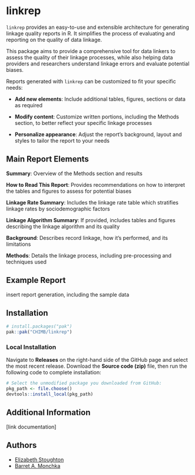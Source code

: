 
<!-- README.md is generated from README.Rmd. Please edit that file -->

# linkrep

`linkrep` provides an easy-to-use and extensible architecture for
generating linkage quality reports in R. It simplifies the process of
evaluating and reporting on the quality of data linkage.

This package aims to provide a comprehensive tool for data linkers to
assess the quality of their linkage processes, while also helping data
providers and researchers understand linkage errors and evaluate
potential biases.

Reports generated with `linkrep` can be customized to fit your specific
needs:

- **Add new elements**: Include additional tables, figures, sections or
  data as required

- **Modify content**: Customize written portions, including the Methods
  section, to better reflect your specific linkage processes

- **Personalize appearance**: Adjust the report’s background, layout and
  styles to tailor the report to your needs

## Main Report Elements

**Summary**: Overview of the Methods section and results

**How to Read This Report**: Provides recommendations on how to
interpret the tables and figures to assess for potential biases

**Linkage Rate Summary**: Includes the linkage rate table which
stratifies linkage rates by sociodemographic factors

**Linkage Algorithm Summary**: If provided, includes tables and figures
describing the linkage algorithm and its quality

**Background**: Describes record linkage, how it’s performed, and its
limitations

**Methods**: Details the linkage process, including pre-processing and
techniques used

## Example Report

insert report generation, including the sample data

## Installation

``` r
# install.packages("pak")
pak::pak("CHIMB/linkrep")
```

### Local Installation

Navigate to **Releases** on the right-hand side of the GitHub page and
select the most recent release. Download the **Source code (zip)** file,
then run the following code to complete installation:

``` r
# Select the unmodified package you downloaded from GitHub:
pkg_path <- file.choose()
devtools::install_local(pkg_path)
```

## Additional Information

\[link documentation\]

## Authors

- [Elizabeth Stoughton](https://github.com/stoughty111)
- [Barret A. Monchka](https://github.com/barretmonchka)

